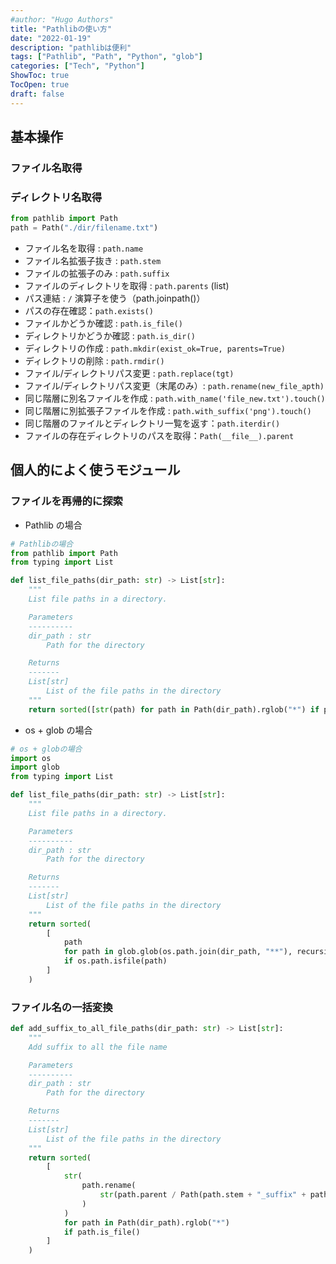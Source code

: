 ```yaml
---
#author: "Hugo Authors"
title: "Pathlibの使い方"
date: "2022-01-19"
description: "pathlibは便利"
tags: ["Pathlib", "Path", "Python", "glob"]
categories: ["Tech", "Python"]
ShowToc: true
TocOpen: true
draft: false
---
```


## 基本操作

### ファイル名取得

### ディレクトリ名取得

```python
from pathlib import Path
path = Path("./dir/filename.txt")
```

- ファイル名を取得 : `path.name`
- ファイル名拡張子抜き : `path.stem`
- ファイルの拡張子のみ : `path.suffix`
- ファイルのディレクトリを取得 : `path.parents` (list)
- パス連結 : `/` 演算子を使う（path.joinpath()）
- パスの存在確認：`path.exists()`
- ファイルかどうか確認 : `path.is_file()`
- ディレクトリかどうか確認 : `path.is_dir()`
- ディレクトリの作成 : `path.mkdir(exist_ok=True, parents=True)`
- ディレクトリの削除 : `path.rmdir()`
- ファイル/ディレクトリパス変更 : `path.replace(tgt)`
- ファイル/ディレクトリパス変更（末尾のみ）: `path.rename(new_file_apth)`
- 同じ階層に別名ファイルを作成 : `path.with_name('file_new.txt').touch()`
- 同じ階層に別拡張子ファイルを作成 : `path.with_suffix('png').touch()`
- 同じ階層のファイルとディレクトリ一覧を返す：`path.iterdir()`
- ファイルの存在ディレクトリのパスを取得：`Path(__file__).parent`

## 個人的によく使うモジュール

### ファイルを再帰的に探索

- Pathlib の場合

```python
# Pathlibの場合
from pathlib import Path
from typing import List

def list_file_paths(dir_path: str) -> List[str]:
    """
    List file paths in a directory.

    Parameters
    ----------
    dir_path : str
        Path for the directory

    Returns
    -------
    List[str]
        List of the file paths in the directory
    """
    return sorted([str(path) for path in Path(dir_path).rglob("*") if path.is_file()])
```

- os + glob の場合

```python
# os + globの場合
import os
import glob
from typing import List

def list_file_paths(dir_path: str) -> List[str]:
    """
    List file paths in a directory.

    Parameters
    ----------
    dir_path : str
        Path for the directory

    Returns
    -------
    List[str]
        List of the file paths in the directory
    """
    return sorted(
        [
            path
            for path in glob.glob(os.path.join(dir_path, "**"), recursive=True)
            if os.path.isfile(path)
        ]
    )
```

### ファイル名の一括変換

```python
def add_suffix_to_all_file_paths(dir_path: str) -> List[str]:
    """
    Add suffix to all the file name

    Parameters
    ----------
    dir_path : str
        Path for the directory

    Returns
    -------
    List[str]
        List of the file paths in the directory
    """
    return sorted(
        [
            str(
                path.rename(
                    str(path.parent / Path(path.stem + "_suffix" + path.suffix))
                )
            )
            for path in Path(dir_path).rglob("*")
            if path.is_file()
        ]
    )
```
